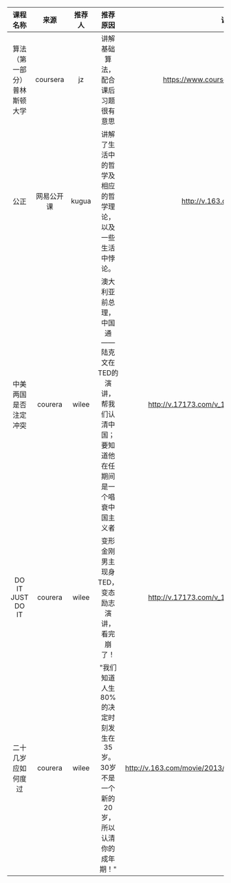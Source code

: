 |课程名称|来源|推荐人|推荐原因|课程链接|
|:-:|:-:|:-:|:-:|:-:|
|算法（第一部分）普林斯顿大学|coursera|jz|讲解基础算法，配合课后习题很有意思|https://www.coursera.org/course/algs4partI|
|公正|网易公开课|kugua|讲解了生活中的哲学及相应的哲学理论，以及一些生活中悖论。|http://v.163.com/special/justice/|
|中美两国是否注定冲突|courera|wilee|澳大利亚前总理，中国通——陆克文在TED的演讲，帮我们认清中国；要知道他在任期间是一个唱衰中国主义者|http://v.17173.com/v_102_608/MjQ4MzkwMTY.html|
|DO IT JUST DO IT|courera|wilee|变形金刚男主现身TED，变态励志演讲，看完崩了！|http://v.17173.com/v_102_608/MjQ4MzkwMTY.html|
|二十几岁应如何度过|courera|wilee|"我们知道人生80%的决定时刻发生在35岁。30岁不是一个新的20岁，所以认清你的成年期！"|http://v.163.com/movie/2013/3/U/A/M937IFCGB_M937IJLUA.html|
